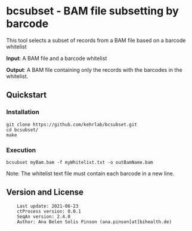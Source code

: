 bcsubset - BAM file subsetting by barcode 
=========================================

This tool selects a subset of records from a BAM file based on a barcode whitelist

<b>Input</b>: A BAM file and a barcode whitelist

<b>Output</b>: A BAM file containing only  the records with the barcodes in the whitelist.

## Quickstart

### Installation
```
git clone https://github.com/kehrlab/bcsubset.git
cd bcsubset/
make
```

###  Execution
``` 
bcsubset myBam.bam -f myWhitelist.txt -o outBamName.bam
```
Note: The whitelist text file must contain each barcode in a new line.

## Version and License
```
    Last update: 2021-06-23
    ctProcess version: 0.0.1
    SeqAn version: 2.4.0
    Author: Ana Belen Solis Pinson (ana.pinson[at]bihealth.de)
```
